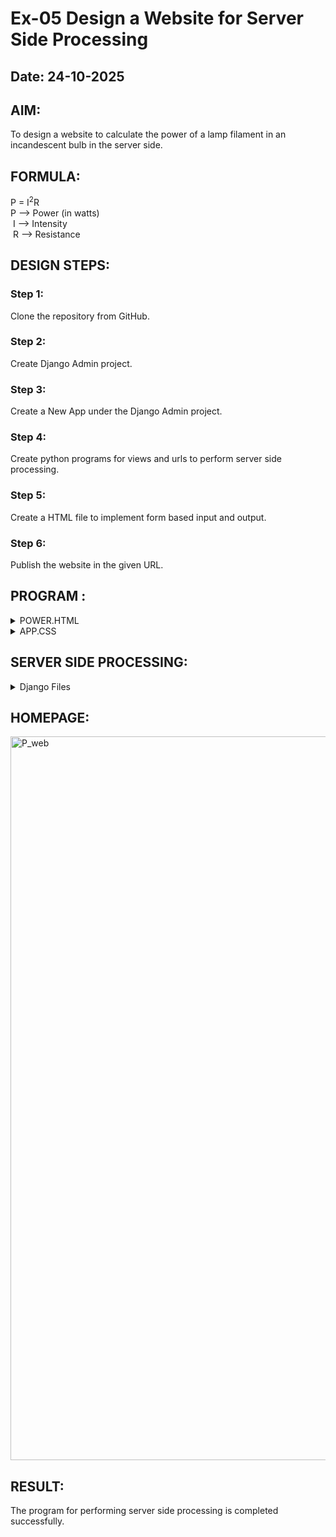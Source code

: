 # Ex-05 Design a Website for Server Side Processing
## Date: 24-10-2025

## AIM:
 To design a website to calculate the power of a lamp filament in an incandescent bulb in the server side. 


## FORMULA:
P = I<sup>2</sup>R
<br> P --> Power (in watts)
<br> I --> Intensity
<br> R --> Resistance

## DESIGN STEPS:

### Step 1:
Clone the repository from GitHub.

### Step 2:
Create Django Admin project.

### Step 3:
Create a New App under the Django Admin project.

### Step 4:
Create python programs for views and urls to perform server side processing.

### Step 5:
Create a HTML file to implement form based input and output.

### Step 6:
Publish the website in the given URL.

## PROGRAM :

<details>
<summary> POWER.HTML</summary>

 ```html
{% load static %}
<!DOCTYPE html>
<html lang="en">

<head>
    <meta charset="utf-8">
    <meta http-equiv="X-UA-Compatible" content="IE=edge">
    <title>Power of Lamp in Incandescent Bulb</title>
    <meta name="viewport" content="width=device-width, initial-scale=1.0">
    <link rel="stylesheet" href="{% static 'app.css' %}">

</head>

<body>
    <div class="box">
        <h1>Power of Lamp in Incandescent Bulb</h1>

        <form method="POST">
            {% csrf_token %}
            <div>
                <span class="label">Intensity:</span>
                <input type="text" name="Intensity" value="{{ I }}" placeholder="Enter current (A)"> (in A)
            </div>

            <div>
                <span class="label">Resistance:</span>
                <input type="text" name="Resistence" value="{{ R }}" placeholder="Enter resistance (Ω)"> (in Ω)
            </div>

            <div>
                <span class="label">Power:</span>
                <input type="text" name="Power" value="{{ Power }}" readonly> W
            </div>

            <div>
                <input type="submit" value="Calculate">
            </div>
        </form>
    </div>
</body>

</html>
```
</details>
<details>
<summary> APP.CSS</summary>

 ```css
body {
    font-family: 'Segoe UI', sans-serif;
    background: #f0f8ff;
    display: flex;
    justify-content: center;
    align-items: center;
    height: 100vh;
    margin: 0;
}

.box {
    width: 500px;
    min-height: 300px;
    font-size: 18px;
    background: rgb(99, 237, 118);
    border-radius: 15px;
    box-shadow: rgba(239, 5, 24, 0.35) 0px 5px 15px;
    padding: 25px;
    text-align: center;
}

h1 {
    color: #333;
    margin-bottom: 20px;
}

input[type="text"] {
    width: 60%;
    padding: 6px;
    margin: 8px 0;
    border-radius: 5px;
    border: 1px solid #999;
    font-size: 16px;
    text-align: center;
}

input[type="submit"] {
    margin-top: 10px;
    padding: 8px 20px;
    font-size: 16px;
    background-color: #2ecc71;
    border: none;
    border-radius: 8px;
    cursor: pointer;
    color: white;
    transition: 0.3s ease;
}

input[type="submit"]:hover {
    background-color: #27ae60;
}

.label {
    font-weight: bold;
}
```
</details>


## SERVER SIDE PROCESSING:

<details>
<summary> Django Files</summary><br>

<details>
<summary> views.py</summary>

```python
from django.shortcuts import render

def powerlamp(request):
    context = {}
    context['Power'] = ""
    context['I'] = ""
    context['R'] = ""
    if request.method == 'POST':
        print("POST method is used")
        I = request.POST.get('Intensity', '')
        R = request.POST.get('Resistence', '')
        print('Intensity=', I)
        print('Resistence=', R)
        Power = int(I) * int(I) * int(R)
        context['Power'] = Power
        context['I'] = I
        context['R'] = R
        print('Power=', Power)
    return render(request, 'power.html', context)
```
</details>

<details>
<summary>urls.py (app)</summary>

```python
from django.urls import path
from . import views

urlpatterns = [
    path('', views.powerlamp, name='powerlamp'),
]


```
</details>
<details>
<summary>urls.py (project)</summary>

```python
from django.contrib import admin
from django.urls import path, include

urlpatterns = [
    path('admin/', admin.site.urls),
    path('', include('pcalc.urls')),
]

```
</details>
</details>

## HOMEPAGE:

<img width="1919" height="1158" alt="P_web" src="https://github.com/user-attachments/assets/b3a3296d-ee50-47b2-a222-dc2e97ae7586" />



## RESULT:
The program for performing server side processing is completed successfully.
